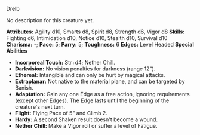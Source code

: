 Drelb

No description for this creature yet.

**Attributes:** Agility d10, Smarts d8, Spirit d8, Strength d6, Vigor
d8
**Skills:** Fighting d6, Intimidation d10, Notice d10, Stealth d10,
Survival d10
**Charisma:** -; **Pace:** 5; **Parry:** 5; **Toughness:** 6
**Edges:** Level Headed
**Special Abilities**
- **Incorporeal Touch:** Str+d4; Nether Chill.
- **Darkvision:** No vision penalties for darkness (range 12").
- **Ethereal:** Intangible and can only be hurt by magical attacks.
- **Extraplanar:** Not native to the material plane, and can be targeted
by Banish.
- **Adaptation:** Gain any one Edge as a free action, ignoring
requirements (except other Edges). The Edge lasts until the beginning of
the creature's next turn.
- **Flight:** Flying Pace of 5" and Climb 2.
- **Hardy:** A second Shaken result doesn't become a wound.
- **Nether Chill:** Make a Vigor roll or suffer a level of Fatigue.

